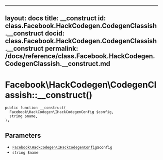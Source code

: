 
***

layout: docs
title: __construct
id: class.Facebook.HackCodegen.CodegenClassish.__construct
docid: class.Facebook.HackCodegen.CodegenClassish.__construct
permalink: /docs/reference/class.Facebook.HackCodegen.CodegenClassish.__construct.md
---







# Facebook\\HackCodegen\\CodegenClassish::__construct()




``` Hack
public function __construct(
  Facebook\HackCodegen\IHackCodegenConfig $config,
  string $name,
);
```




## Parameters




+ [` Facebook\HackCodegen\IHackCodegenConfig `](<interface.Facebook.HackCodegen.IHackCodegenConfig.md>)`` $config ``
+ ` string $name `